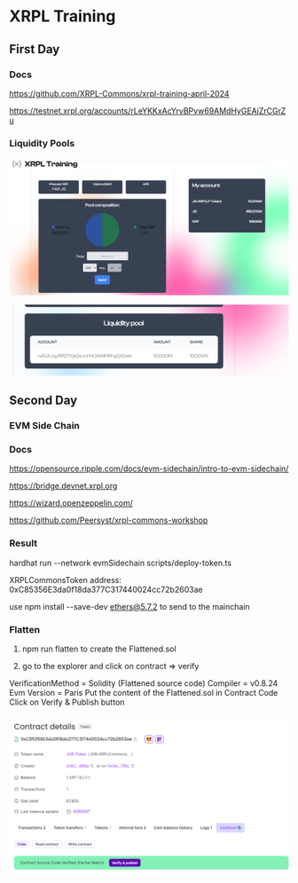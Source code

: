 # XRPL Training

## First Day

### Docs

https://github.com/XRPL-Commons/xrpl-training-april-2024

https://testnet.xrpl.org/accounts/rLeYKKxAcYrvBPvw69AMdHyGEAiZrCGrZu

### Liquidity Pools

![alt text](./assets/liquidity.PNG)

![alt text](./assets/liquidity2.PNG)

## Second Day

### EVM Side Chain

### Docs

https://opensource.ripple.com/docs/evm-sidechain/intro-to-evm-sidechain/

https://bridge.devnet.xrpl.org

https://wizard.openzeppelin.com/

https://github.com/Peersyst/xrpl-commons-workshop

### Result

hardhat run --network evmSidechain scripts/deploy-token.ts

XRPLCommonsToken address:  0xC85356E3da0f18da377C317440024cc72b2603ae

use npm install --save-dev ethers@5.7.2 to send to the mainchain

### Flatten

1. npm run flatten to create the Flattened.sol

2. go to the explorer and click on contract => verify 

VerificationMethod = Solidity (Flattened source code)
Compiler = v0.8.24
Evm Version = Paris
Put the content of the Flattened.sol in Contract Code
Click on Verify & Publish button

![alt text](./assets/verify.PNG)

